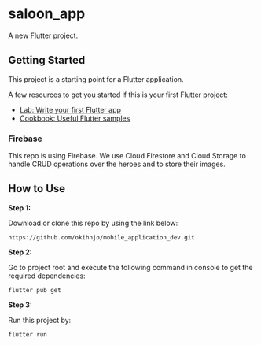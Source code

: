 # saloon_app

A new Flutter project.

## Getting Started

This project is a starting point for a Flutter application.

A few resources to get you started if this is your first Flutter project:

- [Lab: Write your first Flutter app](https://flutter.dev/docs/get-started/codelab)
- [Cookbook: Useful Flutter samples](https://flutter.dev/docs/cookbook)

### Firebase

This repo is using Firebase. We use Cloud Firestore and Cloud Storage to handle CRUD operations over the heroes and to store their images.


## How to Use 

**Step 1:**

Download or clone this repo by using the link below:

```
https://github.com/okihnjo/mobile_application_dev.git
```

**Step 2:**

Go to project root and execute the following command in console to get the required dependencies: 

```
flutter pub get 
```

**Step 3:**

Run this project by:

```
flutter run
```
Make sure you have an emulator or a real device which is connected to your computer.

## Creators

**Okan Coskun**

- <https://github.com/okihnjo>

**Caner Ünal**

- <https://github.com/C4n3r>


## Thanks

Thanks to all contributors and their support:

For help getting started with Flutter, view our
[online documentation](https://flutter.dev/docs), which offers tutorials,
samples, guidance on mobile development, and a full API reference.
